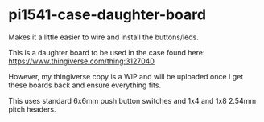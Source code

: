 # pi1541-case-daughter-board
Makes it a little easier to wire and install the buttons/leds.

This is a daughter board to be used in the case found here:
https://www.thingiverse.com/thing:3127040

However, my thingiverse copy is a WIP and will be uploaded once I get these boards back and ensure everything fits.

This uses standard 6x6mm push button switches and 1x4 and 1x8 2.54mm pitch headers.
